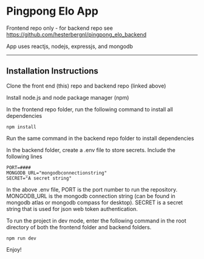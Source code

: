 # Pingpong Elo App

Frontend repo only - for backend repo see https://github.com/hesterbergnl/pingpong_elo_backend

App uses reactjs, nodejs, expressjs, and mongodb

---

## Installation Instructions

Clone the front end (this) repo and backend repo (linked above)

Install node.js and node package manager (npm)

In the frontend repo folder, run the following command to install all dependencies

`npm install`

Run the same command in the backend repo folder to install dependencies

In the backend folder, create a .env file to store secrets. Include the following lines

    PORT=####
    MONGODB_URL="mongodbconnectionstring"
    SECRET="A secret string"

In the above .env file, PORT is the port number to run the repository. MONGODB_URL is the mongodb connection string (can be found in mongodb atlas or mongodb compass for desktop). SECRET is a secret string that is used for json web token authentication.

To run the project in dev mode, enter the following command in the root directory of both the frontend folder and backend folders.

`npm run dev`

Enjoy!